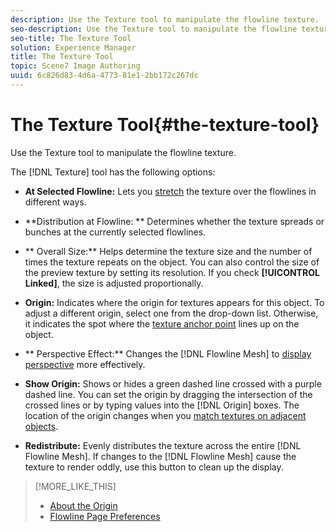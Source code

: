 ```yaml
---
description: Use the Texture tool to manipulate the flowline texture.
seo-description: Use the Texture tool to manipulate the flowline texture.
seo-title: The Texture Tool
solution: Experience Manager
title: The Texture Tool
topic: Scene7 Image Authoring
uuid: 6c826d83-4d6a-4773-81e1-2bb172c267dc
---
```


# The Texture Tool{#the-texture-tool}

Use the Texture tool to manipulate the flowline texture.

The [!DNL Texture] tool has the following options:

* **At Selected Flowline:** Lets you [stretch](../../c-vat-flow-pg/c-vat-flow-mesh-tech/t-vat-stretch-text/t-vat-stretch-text.md#task-87cd2dcbc16c473385f8bc7d90a2df36) the texture over the flowlines in different ways. 

* **Distribution at Flowline: ** Determines whether the texture spreads or bunches at the currently selected flowlines. 
* ** Overall Size:** Helps determine the texture size and the number of times the texture repeats on the object. You can also control the size of the preview texture by setting its resolution. If you check **[!UICONTROL Linked]**, the size is adjusted proportionally. 

* **Origin:** Indicates where the origin for textures appears for this object. To adjust a different origin, select one from the drop-down list. Otherwise, it indicates the spot where the [texture anchor point](../../c-vat-obj-pg/c-vat-obj-pg-tools/c-vat-layout-tool/t-vat-chg-anchor-pt.md#task-cb8a0e9f062f4bfbb4fb730d08f86ddb) lines up on the object. 

* ** Perspective Effect:** Changes the [!DNL Flowline Mesh] to [display perspective](../../c-vat-flow-pg/c-vat-flow-mesh-tech/t-vat-add-persp/t-vat-add-persp.md#task-fc9d7df30ef747ca8c433109bff09e30) more effectively. 

* **Show Origin:** Shows or hides a green dashed line crossed with a purple dashed line. You can set the origin by dragging the intersection of the crossed lines or by typing values into the [!DNL Origin] boxes. The location of the origin changes when you [match textures on adjacent objects](../../c-vat-flow-pg/c-vat-test-flow-work/t-vat-match-text.md#task-568d59da3f7e48838669b17fe96fbed0). 

* **Redistribute:** Evenly distributes the texture across the entire [!DNL Flowline Mesh]. If changes to the [!DNL Flowline Mesh] cause the texture to render oddly, use this button to clean up the display.

>[!MORE_LIKE_THIS]
>
>* [About the Origin](../../c-vat-rend-pg/c-vat-work-text/c-vat-abt-origin.md#concept-643d030b62fd42a5bf3ce4e4ab9a3a47)
>* [Flowline Page Preferences](../../c-vat-flow-pg/c-vat-abt-flow/c-vat-flow-pg-pref.md#concept-304fb083a8a0415991216916b427246e)
